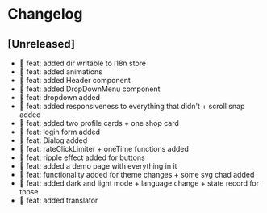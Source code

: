 # Changelog

## [Unreleased]

- 🎉 feat: added dir writable to i18n store
- 🎉 feat: added animations
- 🎉 feat: added Header component
- 🎉 feat: added DropDownMenu component
- 🎉 feat: dropdown added
- 🎉 feat: added responsiveness to everything that didn't + scroll snap added
- 🎉 feat: added two profile cards + one shop card
- 🎉 feat: login form added
- 🎉 feat: Dialog added
- 🎉 feat: rateClickLimiter + oneTime functions added
- 🎉 feat: ripple effect added for buttons
- 🎉 feat: added a demo page with everything in it
- 🎉 feat: functionality added for theme changes + some svg chad added
- 🎉 feat: added dark and light mode + language change + state record for those
- 🎉 feat: added translator
<!-- ## [0.0.2] - 2022-12-07

### Added

- /

### Changed

### Deprecated

### Removed

### Fixed

### Security

## [0.0.1] - 2022-12-07

- initial release -->

<!-- Links -->
<!-- [keep a changelog]: https://keepachangelog.com/en/1.0.0/
[semantic versioning]: https://semver.org/spec/v2.0.0.html -->

<!-- Versions -->
<!-- [unreleased]: https://github.com/Author/Repository/compare/v0.0.2...HEAD
[0.0.2]: https://github.com/Author/Repository/compare/v0.0.1...v0.0.2
[0.0.1]: https://github.com/Author/Repository/releases/tag/v0.0.1 -->
